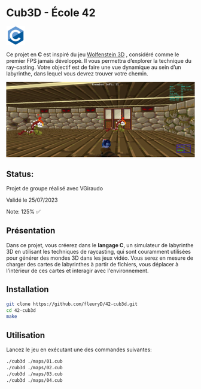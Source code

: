 # Cub3D - École 42

<a href="https://www.cprogramming.com/" target="_blank" rel="noreferrer"><img src="https://raw.githubusercontent.com/devicons/devicon/master/icons/c/c-original.svg" alt="c" width="50" height="50"/></a>

Ce projet en **C** est inspiré du jeu [Wolfenstein 3D](http://users.atw.hu/wolf3d/) , considéré comme le premier FPS
jamais développé. Il vous permettra d’explorer la technique du ray-casting. Votre objectif
est de faire une vue dynamique au sein d’un labyrinthe, dans lequel vous devrez trouver
votre chemin.

![Screenshot](./assets/cub3d-screen.png)

## Status:

Projet de groupe réalisé avec VGiraudo

Validé le 25/07/2023

Note: 125% ✅

## Présentation

Dans ce projet, vous créerez dans le **langage C**, un simulateur de labyrinthe 3D en utilisant les techniques de raycasting, qui sont couramment utilisées pour générer des mondes 3D dans les jeux vidéo. Vous serez en mesure de charger des cartes de labyrinthes à partir de fichiers, vous déplacer à l'intérieur de ces cartes et interagir avec l'environnement.

## Installation

```bash
git clone https://github.com/fleuryD/42-cub3d.git
cd 42-cub3d
make
```

## Utilisation

Lancez le jeu en exécutant une des commandes suivantes:

```bash
./cub3d ./maps/01.cub
./cub3d ./maps/02.cub
./cub3d ./maps/03.cub
./cub3d ./maps/04.cub
```
